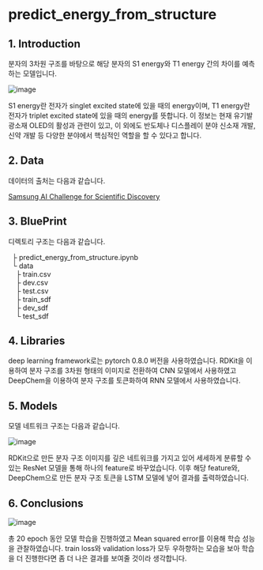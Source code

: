 # predict_energy_from_structure

## 1. Introduction

분자의 3차원 구조를 바탕으로 해당 분자의 S1 energy와 T1 energy 간의 차이를 예측하는 모델입니다.

![image](https://user-images.githubusercontent.com/110075956/210160843-0a849a01-96a9-44b9-beb5-6ce2d40c6d52.png)

S1 energy란 전자가 singlet excited state에 있을 때의 energy이며, T1 energy란 전자가 triplet excited state에 있을 때의 energy를 뜻합니다. 이 정보는 현재 유기발광소재 OLED의 활성과 관련이 있고, 이 외에도 반도체나 디스플레이 분야 신소재 개발, 신약 개발 등 다양한 분야에서 핵심적인 역할을 할 수 있다고 합니다.

## 2. Data

데이터의 출처는 다음과 같습니다.

[Samsung AI Challenge for Scientific Discovery](https://dacon.io/competitions/official/235789/overview/description)

## 3. BluePrint

디렉토리 구조는 다음과 같습니다.

&nbsp;&nbsp;├ predict_energy_from_structure.ipynb<br>
&nbsp;&nbsp;└ data<br>
&nbsp;&nbsp;&nbsp;&nbsp;├ train.csv<br>
&nbsp;&nbsp;&nbsp;&nbsp;├ dev.csv<br>
&nbsp;&nbsp;&nbsp;&nbsp;├ test.csv<br>
&nbsp;&nbsp;&nbsp;&nbsp;├ train_sdf<br>
&nbsp;&nbsp;&nbsp;&nbsp;├ dev_sdf<br>
&nbsp;&nbsp;&nbsp;&nbsp;└ test_sdf<br>

## 4. Libraries

deep learning framework로는 pytorch 0.8.0 버전을 사용하였습니다.
RDKit을 이용하여 분자 구조를 3차원 형태의 이미지로 전환하여 CNN 모델에서 사용하였고 DeepChem을 이용하여 분자 구조를 토큰화하여 RNN 모델에서 사용하였습니다.

## 5. Models

모델 네트워크 구조는 다음과 같습니다.

![image](https://user-images.githubusercontent.com/110075956/210160942-9e74ca23-cbf0-47a1-ba5e-59368511e7f3.png)

RDKit으로 만든 분자 구조 이미지를 깊은 네트워크를 가지고 있어 세세하게 분류할 수 있는 ResNet 모델을 통해 하나의 feature로 바꾸었습니다. 이후 해당 feature와, DeepChem으로 만든 분자 구조 토큰을 LSTM 모델에 넣어 결과를 출력하였습니다.

## 6. Conclusions

![image](https://user-images.githubusercontent.com/110075956/210161203-132cac90-53a7-4d4a-8299-470aa58503e1.png)

총 20 epoch 동안 모델 학습을 진행하였고 Mean squared error를 이용해 학습 성능을 관찰하였습니다. train loss와 validation loss가 모두 우하향하는 모습을 보아 학습을 더 진행한다면 좀 더 나은 결과를 보여줄 것이라 생각합니다.
